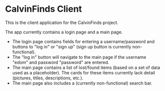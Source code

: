 # CalvinFinds Client
This is the client application for the CalvinFinds project.

The app currently contains a login page and a main page.
- The login page contains fields for entering a username/password and buttons to "log in" or "sign up" (sign up button is currently non-functional).
- The "log in" button will navigate to the main page if the username "edom" and password "password" are entered.
- The main page contains a list of lost/found items (based on a set of data used as a placeholder). The cards for these items currently lack detail (pictures, titles, descriptions, etc.).
- The main page also includes a (currently non-functional) search bar.